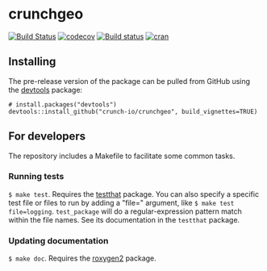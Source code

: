 # crunchgeo

[![Build Status](https://travis-ci.org/Crunch-io/crunchgeo.png?branch=master)](https://travis-ci.org/Crunch-io/crunchgeo)  [![codecov](https://codecov.io/gh/Crunch-io/crunchgeo/branch/master/graph/badge.svg)](https://codecov.io/gh/Crunch-io/crunchgeo)
[![Build status](https://ci.appveyor.com/api/projects/status/njqhbd7ayy1vgp2k/branch/master?svg=true)](https://ci.appveyor.com/project/nealrichardson/crunchgeo/branch/master)
[![cran](https://www.r-pkg.org/badges/version-last-release/crunchgeo)](https://cran.r-project.org/package=crunchgeo)

## Installing

<!-- If you're putting `crunchgeo` on CRAN, it can be installed with

    install.packages("crunchgeo") -->

The pre-release version of the package can be pulled from GitHub using the [devtools](https://github.com/hadley/devtools) package:

    # install.packages("devtools")
    devtools::install_github("crunch-io/crunchgeo", build_vignettes=TRUE)

## For developers

The repository includes a Makefile to facilitate some common tasks.

### Running tests

`$ make test`. Requires the [testthat](https://github.com/hadley/testthat) package. You can also specify a specific test file or files to run by adding a "file=" argument, like `$ make test file=logging`. `test_package` will do a regular-expression pattern match within the file names. See its documentation in the `testthat` package.

### Updating documentation

`$ make doc`. Requires the [roxygen2](https://github.com/klutometis/roxygen) package.
